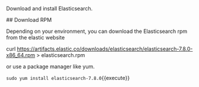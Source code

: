 Download and install Elasticsearch.

## Download RPM

Depending on your environment, you can download the Elasticsearch rpm from the elastic website

curl https://artifacts.elastic.co/downloads/elasticsearch/elasticsearch-7.8.0-x86_64.rpm > elasticsearch.rpm

or use a package manager like yum.

`sudo yum install elasticsearch-7.8.0`{{execute}}
